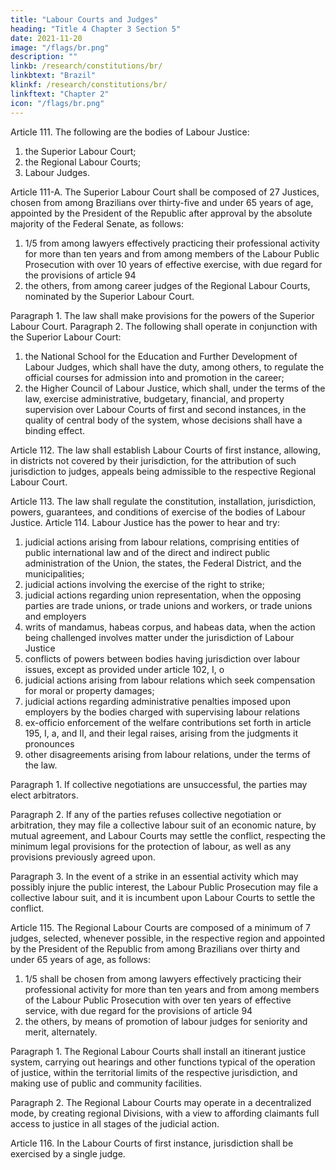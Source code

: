 ```yaml
---
title: "Labour Courts and Judges"
heading: "Title 4 Chapter 3 Section 5"
date: 2021-11-20
image: "/flags/br.png"
description: ""
linkb: /research/constitutions/br/
linkbtext: "Brazil"
klinkf: /research/constitutions/br/
linkftext: "Chapter 2"
icon: "/flags/br.png"
---
```



Article 111. The following are the bodies of Labour Justice:
1. the Superior Labour Court;
2.  the Regional Labour Courts;
3.   Labour Judges.


Article 111-A.  The Superior Labour Court shall be composed of 27 Justices, chosen from among Brazilians over thirty-five and under 65 years of age, appointed by the President of the Republic after approval by the absolute majority of the Federal Senate, as follows:
1. 1/5 from among lawyers effectively practicing their professional activity for more than ten years and from among members of the Labour Public Prosecution with over 10 years of effective exercise, with due regard for the provisions of article 94
2.  the others, from among career judges of the Regional Labour Courts,
nominated by the Superior Labour Court.

Paragraph 1. The law shall make provisions for the powers of the Superior Labour Court.
Paragraph 2. The following shall operate in conjunction with the Superior Labour Court:
1. the National School for the Education and Further Development of Labour
Judges, which shall have the duty, among others, to regulate the official courses for
admission into and promotion in the career;
2.  the Higher Council of Labour Justice, which shall, under the terms of the law, exercise administrative, budgetary, financial, and property supervision over Labour Courts of first and second instances, in the quality of central body of the system, whose decisions shall have a binding effect.

Article 112. The law shall establish Labour Courts of first instance, allowing, in districts not covered by their jurisdiction, for the attribution of such jurisdiction to judges, appeals being admissible to the respective Regional Labour Court. 

Article 113. The law shall regulate the constitution, installation, jurisdiction,
powers, guarantees, and conditions of exercise of the bodies of Labour Justice.
Article 114. Labour Justice has the power to hear and try:

1. judicial actions arising from labour relations, comprising entities of public
international law and of the direct and indirect public administration of the Union,
the states, the Federal District, and the municipalities;
2.  judicial actions involving the exercise of the right to strike;
3.   judicial actions regarding union representation, when the opposing parties are trade unions, or trade unions and workers, or trade unions and employers
4. writs of mandamus, habeas corpus, and habeas data, when the action being challenged involves matter under the jurisdiction of Labour Justice
5. conflicts of powers between bodies having jurisdiction over labour issues, except as provided under article 102, I, o
6.  judicial actions arising from labour relations which seek compensation for moral or property damages;
7.   judicial actions regarding administrative penalties imposed upon employers by the bodies charged with supervising labour relations
8.    ex-officio enforcement of the welfare contributions set forth in article 195, I, a, and II, and their legal raises, arising from the judgments it pronounces
9.  other disagreements arising from labour relations, under the terms of the law.

Paragraph 1. If collective negotiations are unsuccessful, the parties may elect arbitrators.

Paragraph 2. If any of the parties refuses collective negotiation or arbitration,
they may file a collective labour suit of an economic nature, by mutual agreement,
and Labour Courts may settle the conflict, respecting the minimum legal provisions
for the protection of labour, as well as any provisions previously agreed upon.

Paragraph 3. In the event of a strike in an essential activity which may possibly
injure the public interest, the Labour Public Prosecution may file a collective labour
suit, and it is incumbent upon Labour Courts to settle the conflict.

Article 115.  The Regional Labour Courts are composed of a minimum of 7 judges, selected, whenever possible, in the respective region and appointed by the President of the Republic from among Brazilians over thirty and under 65 years of age, as follows:

1. 1/5 shall be chosen from among lawyers effectively practicing their professional activity for more than ten years and from among members of the Labour Public Prosecution with over ten years of effective service, with due regard for the provisions of article 94
2.  the others, by means of promotion of labour judges for seniority and merit, alternately.

Paragraph 1. The Regional Labour Courts shall install an itinerant justice system, carrying out hearings and other functions typical of the operation of justice, within the territorial limits of the respective jurisdiction, and making use of public and community facilities.

Paragraph 2. The Regional Labour Courts may operate in a decentralized mode, by creating regional Divisions, with a view to affording claimants full access to justice in all stages of the judicial action.

Article 116. In the Labour Courts of first instance, jurisdiction shall be exercised
by a single judge.
